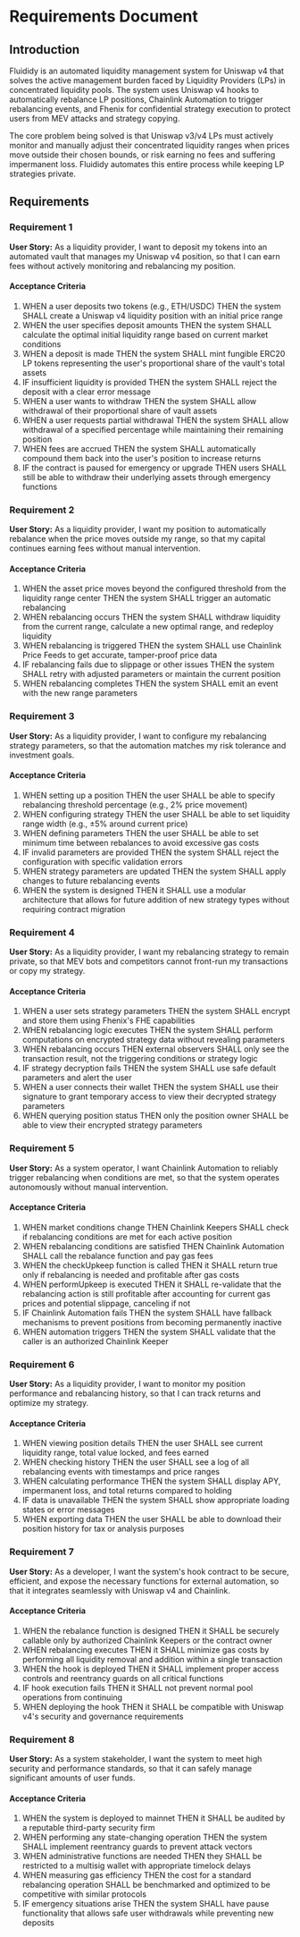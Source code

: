 # Requirements Document

## Introduction

Fluididy is an automated liquidity management system for Uniswap v4 that solves the active management burden faced by Liquidity Providers (LPs) in concentrated liquidity pools. The system uses Uniswap v4 hooks to automatically rebalance LP positions, Chainlink Automation to trigger rebalancing events, and Fhenix for confidential strategy execution to protect users from MEV attacks and strategy copying.

The core problem being solved is that Uniswap v3/v4 LPs must actively monitor and manually adjust their concentrated liquidity ranges when prices move outside their chosen bounds, or risk earning no fees and suffering impermanent loss. Fluididy automates this entire process while keeping LP strategies private.

## Requirements

### Requirement 1

**User Story:** As a liquidity provider, I want to deposit my tokens into an automated vault that manages my Uniswap v4 position, so that I can earn fees without actively monitoring and rebalancing my position.

#### Acceptance Criteria

1. WHEN a user deposits two tokens (e.g., ETH/USDC) THEN the system SHALL create a Uniswap v4 liquidity position with an initial price range
2. WHEN the user specifies deposit amounts THEN the system SHALL calculate the optimal initial liquidity range based on current market conditions
3. WHEN a deposit is made THEN the system SHALL mint fungible ERC20 LP tokens representing the user's proportional share of the vault's total assets
4. IF insufficient liquidity is provided THEN the system SHALL reject the deposit with a clear error message
5. WHEN a user wants to withdraw THEN the system SHALL allow withdrawal of their proportional share of vault assets
6. WHEN a user requests partial withdrawal THEN the system SHALL allow withdrawal of a specified percentage while maintaining their remaining position
7. WHEN fees are accrued THEN the system SHALL automatically compound them back into the user's position to increase returns
8. IF the contract is paused for emergency or upgrade THEN users SHALL still be able to withdraw their underlying assets through emergency functions

### Requirement 2

**User Story:** As a liquidity provider, I want my position to automatically rebalance when the price moves outside my range, so that my capital continues earning fees without manual intervention.

#### Acceptance Criteria

1. WHEN the asset price moves beyond the configured threshold from the liquidity range center THEN the system SHALL trigger an automatic rebalancing
2. WHEN rebalancing occurs THEN the system SHALL withdraw liquidity from the current range, calculate a new optimal range, and redeploy liquidity
3. WHEN rebalancing is triggered THEN the system SHALL use Chainlink Price Feeds to get accurate, tamper-proof price data
4. IF rebalancing fails due to slippage or other issues THEN the system SHALL retry with adjusted parameters or maintain the current position
5. WHEN rebalancing completes THEN the system SHALL emit an event with the new range parameters

### Requirement 3

**User Story:** As a liquidity provider, I want to configure my rebalancing strategy parameters, so that the automation matches my risk tolerance and investment goals.

#### Acceptance Criteria

1. WHEN setting up a position THEN the user SHALL be able to specify rebalancing threshold percentage (e.g., 2% price movement)
2. WHEN configuring strategy THEN the user SHALL be able to set liquidity range width (e.g., ±5% around current price)
3. WHEN defining parameters THEN the user SHALL be able to set minimum time between rebalances to avoid excessive gas costs
4. IF invalid parameters are provided THEN the system SHALL reject the configuration with specific validation errors
5. WHEN strategy parameters are updated THEN the system SHALL apply changes to future rebalancing events
6. WHEN the system is designed THEN it SHALL use a modular architecture that allows for future addition of new strategy types without requiring contract migration

### Requirement 4

**User Story:** As a liquidity provider, I want my rebalancing strategy to remain private, so that MEV bots and competitors cannot front-run my transactions or copy my strategy.

#### Acceptance Criteria

1. WHEN a user sets strategy parameters THEN the system SHALL encrypt and store them using Fhenix's FHE capabilities
2. WHEN rebalancing logic executes THEN the system SHALL perform computations on encrypted strategy data without revealing parameters
3. WHEN rebalancing occurs THEN external observers SHALL only see the transaction result, not the triggering conditions or strategy logic
4. IF strategy decryption fails THEN the system SHALL use safe default parameters and alert the user
5. WHEN a user connects their wallet THEN the system SHALL use their signature to grant temporary access to view their decrypted strategy parameters
6. WHEN querying position status THEN only the position owner SHALL be able to view their encrypted strategy parameters

### Requirement 5

**User Story:** As a system operator, I want Chainlink Automation to reliably trigger rebalancing when conditions are met, so that the system operates autonomously without manual intervention.

#### Acceptance Criteria

1. WHEN market conditions change THEN Chainlink Keepers SHALL check if rebalancing conditions are met for each active position
2. WHEN rebalancing conditions are satisfied THEN Chainlink Automation SHALL call the rebalance function and pay gas fees
3. WHEN the checkUpkeep function is called THEN it SHALL return true only if rebalancing is needed and profitable after gas costs
4. WHEN performUpkeep is executed THEN it SHALL re-validate that the rebalancing action is still profitable after accounting for current gas prices and potential slippage, canceling if not
5. IF Chainlink Automation fails THEN the system SHALL have fallback mechanisms to prevent positions from becoming permanently inactive
6. WHEN automation triggers THEN the system SHALL validate that the caller is an authorized Chainlink Keeper

### Requirement 6

**User Story:** As a liquidity provider, I want to monitor my position performance and rebalancing history, so that I can track returns and optimize my strategy.

#### Acceptance Criteria

1. WHEN viewing position details THEN the user SHALL see current liquidity range, total value locked, and fees earned
2. WHEN checking history THEN the user SHALL see a log of all rebalancing events with timestamps and price ranges
3. WHEN calculating performance THEN the system SHALL display APY, impermanent loss, and total returns compared to holding
4. IF data is unavailable THEN the system SHALL show appropriate loading states or error messages
5. WHEN exporting data THEN the user SHALL be able to download their position history for tax or analysis purposes

### Requirement 7

**User Story:** As a developer, I want the system's hook contract to be secure, efficient, and expose the necessary functions for external automation, so that it integrates seamlessly with Uniswap v4 and Chainlink.

#### Acceptance Criteria

1. WHEN the rebalance function is designed THEN it SHALL be securely callable only by authorized Chainlink Keepers or the contract owner
2. WHEN rebalancing executes THEN it SHALL minimize gas costs by performing all liquidity removal and addition within a single transaction
3. WHEN the hook is deployed THEN it SHALL implement proper access controls and reentrancy guards on all critical functions
4. IF hook execution fails THEN it SHALL not prevent normal pool operations from continuing
5. WHEN deploying the hook THEN it SHALL be compatible with Uniswap v4's security and governance requirements

### Requirement 8

**User Story:** As a system stakeholder, I want the system to meet high security and performance standards, so that it can safely manage significant amounts of user funds.

#### Acceptance Criteria

1. WHEN the system is deployed to mainnet THEN it SHALL be audited by a reputable third-party security firm
2. WHEN performing any state-changing operation THEN the system SHALL implement reentrancy guards to prevent attack vectors
3. WHEN administrative functions are needed THEN they SHALL be restricted to a multisig wallet with appropriate timelock delays
4. WHEN measuring gas efficiency THEN the cost for a standard rebalancing operation SHALL be benchmarked and optimized to be competitive with similar protocols
5. IF emergency situations arise THEN the system SHALL have pause functionality that allows safe user withdrawals while preventing new deposits